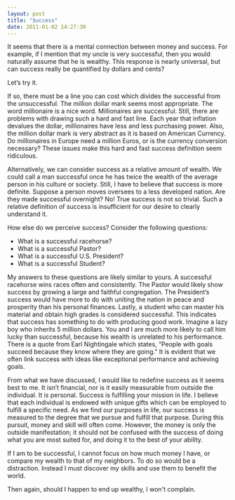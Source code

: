 ```yaml
---
layout: post
title: "$uccess"
date: 2011-01-02 14:27:30
---
```


It seems that there is a mental connection between money and success. For example, if I mention that my uncle is very successful, then you would naturally assume that he is wealthy. This response is nearly universal, but can success really be quantified by dollars and cents?

Let’s try it.

If so, there must be a line you can cost which divides the successful from the unsuccessful. The million dollar mark seems most appropriate. The word millionaire is a nice word. Millionaires are successful. Still, there are problems with drawing such a hard and fast line. Each year that inflation devalues the dollar, millionaires have less and less purchasing power. Also, the million dollar mark is very abstract as it is based on American Currency. Do millionaires in Europe need a million Euros, or is the currency conversion necessary? These issues make this hard and fast success definition seem ridiculous.

Alternatively, we can consider success as a relative amount of wealth. We could call a man successful once he has twice the wealth of the average person in his culture or society. Still, I have to believe that success is more definite. Suppose a person moves oversees to a less developed nation. Are they made successful overnight? No! True success is not so trivial. Such a relative definition of success is insufficient for our desire to clearly understand it.

How else do we perceive success? Consider the following questions:

*   What is a successful racehorse?
*   What is a successful Pastor?
*   What is a successful U.S. President?
*   What is a successful Student?

My answers to these questions are likely similar to yours. A successful racehorse wins races often and consistently. The Pastor would likely show success by growing a large and faithful congregation. The President’s success would have more to do with uniting the nation in peace and prosperity than his personal finances. Lastly, a student who can master his material and obtain high grades is considered successful. This indicates that success has something to do with producing good work. Imagine a lazy boy who inherits 5 million dollars. You and I are much more likely to call him lucky than successful, because his wealth is unrelated to his performance. There is a quote from Earl Nightingale which states, “People with goals succeed because they know where they are going.” It is evident that we often link success with ideas like exceptional performance and achieving goals.

From what we have discussed, I would like to redefine success as it seems best to me. It isn’t financial, nor is it easily measurable from outside the individual. It is personal. Success is fulfilling your mission in life. I believe that each individual is endowed with unique gifts which can be employed to fulfill a specific need. As we find our purposes in life, our success is measured to the degree that we pursue and fulfill that purpose. During this pursuit, money and skill will often come. However, the money is only the outside manifestation; it should not be confused with the success of doing what you are most suited for, and doing it to the best of your ability.

If I am to be successful, I cannot focus on how much money I have, or compare my wealth to that of my neighbors. To do so would be a distraction. Instead I must discover my skills and use them to benefit the world.

Then again, should I happen to end up wealthy, I won't complain.
